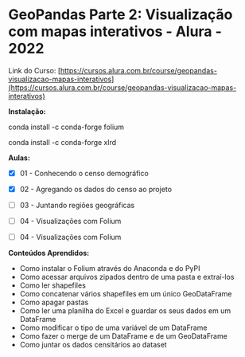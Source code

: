 # GeoPandas Parte 2: Visualização com mapas interativos - Alura - 2022

Link do Curso: [https://cursos.alura.com.br/course/geopandas-visualizacao-mapas-interativos](https://cursos.alura.com.br/course/geopandas-visualizacao-mapas-interativos)

**Instalação:**  

conda install -c conda-forge folium

conda install -c conda-forge xlrd

 
**Aulas:**  
  
- [X] 01 - Conhecendo o censo demográfico
  
- [X] 02 - Agregando os dados do censo ao projeto
  
- [ ] 03 - Juntando regiões geográficas 
  
- [ ] 04 - Visualizações com Folium
  
- [ ] 04 - Visualizações com Folium

**Conteúdos Aprendidos:**  

- Como instalar o Folium através do Anaconda e do PyPI
- Como acessar arquivos zipados dentro de uma pasta e extraí-los
- Como ler shapefiles
- Como concatenar vários shapefiles em um único GeoDataFrame
- Como apagar pastas
- Como ler uma planilha do Excel e guardar os seus dados em um DataFrame
- Como modificar o tipo de uma variável de um DataFrame
- Como fazer o merge de um DataFrame e de um GeoDataFrame
- Como juntar os dados censitários ao dataset
